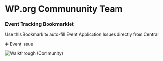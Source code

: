 # WP.org Commununity Team

### Event Tracking Bookmarklet

Use this Bookmark to auto-fill Event Application Issues directly from Central

[✚ Event Issue](javascript:(function()%7B(()%20%3D%3E%20%7B%0A%20%20%20%20const%20eventTitle%20%3D%20document.querySelector('input%5Bname%3D%22post_title%22%5D')%3F.value%20%7C%7C%20'N%2FA'%3B%0A%20%20%20%20const%20eventStatus%20%3D%20document.querySelector('select%5Bname%3D%22post_status%22%5D')%3F.value%20%7C%7C%20'N%2FA'%3B%0A%20%20%20%20const%20eventTypeValue%20%3D%20document.querySelector('input%5Bname%3D%22post_type%22%5D')%3F.value%20%7C%7C%20'N%2FA'%3B%0A%20%20%20%20%2F%2F%20Extract%20the%20tab%20title%2C%20handling%20both%20straight%20and%20curly%20quotation%20marks%0A%20%20%20%20const%20tabTitleMatch%20%3D%20document.title.match(%2F%22(%5B%5E%22%5D%2B)%22%7C%E2%80%9C(%5B%5E%E2%80%9D%5D%2B)%E2%80%9D%2F)%3B%0A%20%20%20%20const%20tabTitle%20%3D%20tabTitleMatch%20%3F%20tabTitleMatch%5B1%5D%20%7C%7C%20tabTitleMatch%5B2%5D%20%3A%20eventTitle%3B%0A%20%20%20%20const%20eventTrackerLink%20%3D%20window.location.href%20%7C%7C%20'N%2FA'%3B%0A%0A%20%20%20%20let%20eventType%3B%0A%20%20%20%20let%20eventLabels%20%3D%20'event%2C%20application%2C%20Awaiting%20Triage'%3B%0A%20%20%20%20switch%20(eventTypeValue)%20%7B%0A%20%20%20%20%20%20%20%20case%20'wp_meetup'%3A%0A%20%20%20%20%20%20%20%20%20%20%20%20eventType%20%3D%20'Meetup'%3B%0A%20%20%20%20%20%20%20%20%20%20%20%20eventLabels%20%2B%3D%20'%2C%20Meetup%2C%20meetup-application'%3B%0A%20%20%20%20%20%20%20%20%20%20%20%20break%3B%0A%20%20%20%20%20%20%20%20case%20'wordcamp'%3A%0A%20%20%20%20%20%20%20%20%20%20%20%20eventType%20%3D%20'WordCamp'%3B%0A%20%20%20%20%20%20%20%20%20%20%20%20eventLabels%20%2B%3D%20'%2C%20WordCamp%2C%20wordcamp-application'%3B%0A%20%20%20%20%20%20%20%20%20%20%20%20break%3B%0A%20%20%20%20%20%20%20%20default%3A%0A%20%20%20%20%20%20%20%20%20%20%20%20eventType%20%3D%20'WordPress%20Event'%3B%0A%20%20%20%20%20%20%20%20%20%20%20%20eventLabels%20%2B%3D%20'%2C%20WordPress-event%2C%20wordpress-event-application'%3B%0A%20%20%20%20%7D%0A%0A%20%20%20%20const%20issueTitle%20%3D%20encodeURIComponent(%60%5B%24%7BeventType%7D%5D%20%24%7BeventTitle%7D%60)%3B%0A%20%20%20%20const%20issueLabels%20%3D%20encodeURIComponent(eventLabels)%3B%0A%20%20%20%20const%20issueProject%20%3D%20encodeURIComponent(%60WordPress%2F176%60)%3B%0A%20%20%20%20const%20issueTrackerLink%20%3D%20encodeURIComponent(window.location.href)%3B%0A%0A%20%20%20%20const%20issueBody%20%3D%20encodeURIComponent(%0A%20%20%20%20%20%20%20%20%60%23%23%23%20Event%20Name%3A%5Cn%20%24%7BeventTitle%7D%5Cn%23%23%23%20Event%20Type%3A%5Cn%20%24%7BeventType%7D%5Cn%20%20%23%23%23%20Tracker%20URL%3A%5Cn%20%24%7BeventTrackerLink%7D%5Cn%5CnFound%20%24%7BeventType%7D%20application%20for%20%22%24%7BtabTitle%7D%22.%60%0A%20%20%20%20)%3B%0A%0A%20%20%20%20const%20githubUrl%20%3D%20%60https%3A%2F%2Fgithub.com%2FWordPress%2FCommunity-Team%2Fissues%2Fnew%3Ftitle%3D%24%7BissueTitle%7D%26body%3D%24%7BissueBody%7D%26labels%3D%24%7BissueLabels%7D%26projects%3D%24%7BissueProject%7D%60%3B%0A%0A%20%20%20%20window.open(githubUrl)%0A%0A%7D)()%3B%7D)()%3B)

![Walkthrough (Community)](https://github.com/WordPress/Community-Team/assets/4948323/62c9a4c0-20e6-4669-97f5-35050bdd57da)
